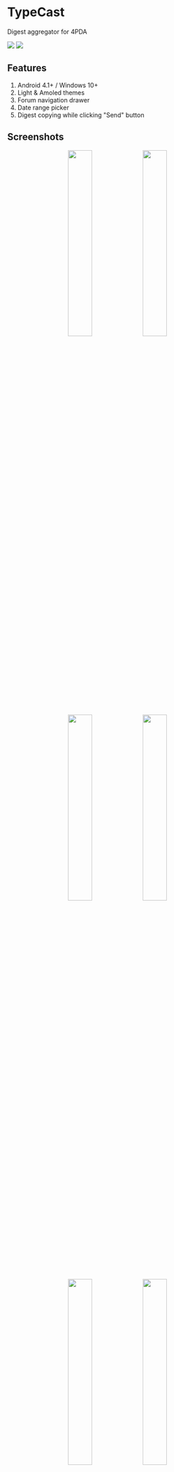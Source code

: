 # TypeCast
 Digest aggregator for 4PDA

<a href="https://github.com/Keddnyo/TypeCast/releases"><img src="https://img.shields.io/github/downloads/keddnyo/typecast/total?style=for-the-badge"></a>
<a href="https://github.com/Keddnyo/TypeCast/releases/latest"><img src="https://img.shields.io/github/downloads/keddnyo/typecast/latest/total?label=Latest%20downloads&style=for-the-badge"></a>

## Features
1. Android 4.1+ / Windows 10+
2. Light & Amoled themes
3. Forum navigation drawer
4. Date range picker
5. Digest copying while clicking "Send" button

## Screenshots
<p align="center">
  <img src="https://user-images.githubusercontent.com/65981689/234011916-fe720f36-74fc-42ea-a599-8e1c2059cb41.jpg" max-width="100%" width="33%">
  <img src="https://user-images.githubusercontent.com/65981689/234011925-7b5da3f8-9c40-4a01-923f-e8426f404f37.jpg" max-width="100%" width="33%">
  <img src="https://user-images.githubusercontent.com/65981689/234011926-b45bb20e-5a8a-4a8a-8726-a6e4d00baff1.jpg" max-width="100%" width="33%">
  <img src="https://user-images.githubusercontent.com/65981689/234013003-7ea83a63-446e-4e03-a741-2a4a04c58548.jpg" max-width="100%" width="33%">
  <img src="https://user-images.githubusercontent.com/65981689/234013008-4d98bfba-d3e7-47f9-a8e2-b438b3e85b4f.jpg" max-width="100%" width="33%">
  <img src="https://user-images.githubusercontent.com/65981689/234012995-23c3a2ad-a993-4a57-bfec-808e73d8b322.jpg" max-width="100%" width="33%">
</p>

[Показать на русском](https://github.com/Keddnyo/TypeCast/blob/master/README.ru-RU.md)

